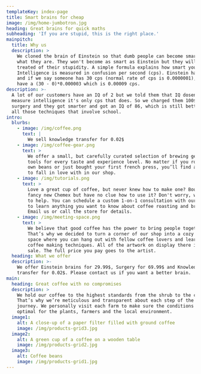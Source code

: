 ```yaml
---
templateKey: index-page
title: Smart brains for cheap
image: /img/home-jumbotron.jpg
heading: Great brains for quick maths
subheading: 'If you are stupid, this is the right place.'
mainpitch:
  title: Why us
  description: >
    We cloned the brain of Einstein so that dumb people can become smarter than
    what they are. They won't become as smart as Einstein but they will be
    treated of their stupidity. A simple formula explains how smart you will be.
    Intelligence is measured in confusion per second (cps). Einstein has 0 cps
    and if we say someone has 30 cps (normal rate of cps is 0.0000001), he will
    have a (30 - 0)*0.000003 which is 0.00009 cps.
description: >-
  A lot of our customers have an IQ of 2 but we told them that IQ dosen't
  measure intelligence it's only cps that does. So we charged them 100$ for
  surgery and they got smarter and got an IQ of 86, which is still better than
  all those techniques that involve school.
intro:
  blurbs:
    - image: /img/coffee.png
      text: |
        We sell knowledge transfer for 0.02$
    - image: /img/coffee-gear.png
      text: >
        We offer a small, but carefully curated selection of brewing gear and
        tools for every taste and experience level. No matter if you roast your
        own beans or just bought your first french press, you’ll find a gadget
        to fall in love with in our shop.
    - image: /img/tutorials.png
      text: >
        Love a great cup of coffee, but never knew how to make one? Bought a
        fancy new Chemex but have no clue how to use it? Don't worry, we’re here
        to help. You can schedule a custom 1-on-1 consultation with our baristas
        to learn anything you want to know about coffee roasting and brewing.
        Email us or call the store for details.
    - image: /img/meeting-space.png
      text: >
        We believe that good coffee has the power to bring people together.
        That’s why we decided to turn a corner of our shop into a cozy meeting
        space where you can hang out with fellow coffee lovers and learn about
        coffee making techniques. All of the artwork on display there is for
        sale. The full price you pay goes to the artist.
  heading: What we offer
  description: >-
    We offer Einstein brains for 29.99$, Surgery for 69.99$ and Knowledge
    transfer for 0.02$. Please contact us if you want a better brain.
main:
  heading: Great coffee with no compromises
  description: >
    We hold our coffee to the highest standards from the shrub to the cup.
    That’s why we’re meticulous and transparent about each step of the coffee’s
    journey. We personally visit each farm to make sure the conditions are
    optimal for the plants, farmers and the local environment.
  image1:
    alt: A close-up of a paper filter filled with ground coffee
    image: /img/products-grid3.jpg
  image2:
    alt: A green cup of a coffee on a wooden table
    image: /img/products-grid2.jpg
  image3:
    alt: Coffee beans
    image: /img/products-grid1.jpg
---
```

